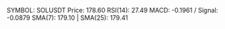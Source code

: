 SYMBOL: SOLUSDT
Price: 178.60
RSI(14): 27.49
MACD: -0.1961 / Signal: -0.0879
SMA(7): 179.10 | SMA(25): 179.41
